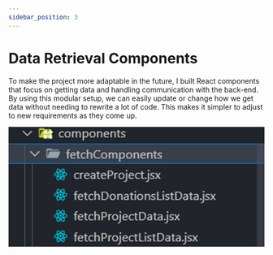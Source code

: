 ```yaml
---
sidebar_position: 3
---
```


# Data Retrieval Components

To make the project more adaptable in the future, I built React components that focus on getting data and handling communication with the back-end. By using this modular setup, we can easily update or change how we get data without needing to rewrite a lot of code. This makes it simpler to adjust to new requirements as they come up.

![fetch folder](./img/fetchComponents.png)
